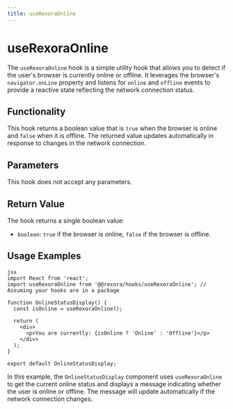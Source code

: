 ```yaml
---
title: useRexoraOnline
---
```


# useRexoraOnline

The `useRexoraOnline` hook is a simple utility hook that allows you to detect if the user's browser is currently online or offline. It leverages the browser's `navigator.onLine` property and listens for `online` and `offline` events to provide a reactive state reflecting the network connection status.



## Functionality

This hook returns a boolean value that is `true` when the browser is online and `false` when it is offline. The returned value updates automatically in response to changes in the network connection.

## Parameters

This hook does not accept any parameters.

## Return Value

The hook returns a single boolean value:

- `boolean`: `true` if the browser is online, `false` if the browser is offline.

## Usage Examples
```
jsx
import React from 'react';
import useRexoraOnline from '@@rexora/hooks/useRexoraOnline'; // Assuming your hooks are in a package

function OnlineStatusDisplay() {
  const isOnline = useRexoraOnline();

  return (
    <div>
      <p>You are currently: {isOnline ? 'Online' : 'Offline'}</p>
    </div>
  );
}

export default OnlineStatusDisplay;
```
In this example, the `OnlineStatusDisplay` component uses `useRexoraOnline` to get the current online status and displays a message indicating whether the user is online or offline. The message will update automatically if the network connection changes.
